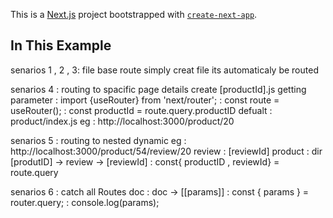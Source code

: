 This is a [Next.js](https://nextjs.org/) project bootstrapped with [`create-next-app`](https://github.com/vercel/next.js/tree/canary/packages/create-next-app).

## In This Example 
senarios 1 , 2 , 3: file base route 
simply creat file its automaticaly be routed 

senarios 4 : routing to spacific page details
 create [productId].js
 getting parameter : import {useRouter} from 'next/router';
                   :  const route = useRouter();
                   : const productId = route.query.productID
           defualt : product/index.js
                eg : http://localhost:3000/product/20

senarios 5 : routing to nested dynamic
        eg : http://localhost:3000/product/54/review/20
    review : [reviewId]
   product :  dir [produtID] -> review -> [reviewId]
           : const{ productID , reviewId} = route.query


senarios 6 : catch all Routes
       doc : doc -> [[params]]
            : const { params } = router.query;
            : console.log(params);

